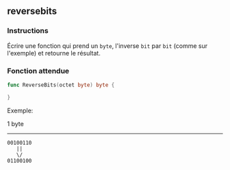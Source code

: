 ## reversebits

### Instructions

Écrire une fonction qui prend un `byte`, l'inverse `bit` par `bit` (comme sur l'exemple) et retourne le résultat.

### Fonction attendue

```go
func ReverseBits(octet byte) byte {

}
```

Exemple:

1 byte

---

```
00100110
   ||
   \/
01100100
```
